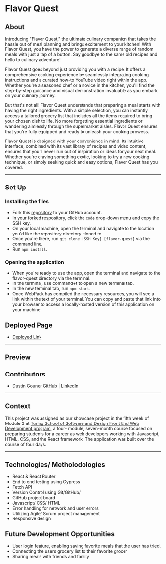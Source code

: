 # Flavor Quest

## About
Introducing "Flavor Quest," the ultimate culinary companion that takes the hassle out of meal planning and brings excitement to your kitchen! With Flavor Quest, you have the power to generate a diverse range of random meals with just a tap of a button. Say goodbye to the same old recipes and hello to culinary adventure!

Flavor Quest goes beyond just providing you with a recipe. It offers a comprehensive cooking experience by seamlessly integrating cooking instructions and a curated how-to YouTube video right within the app. Whether you're a seasoned chef or a novice in the kitchen, you'll find the step-by-step guidance and visual demonstration invaluable as you embark on your culinary journey.

But that's not all! Flavor Quest understands that preparing a meal starts with having the right ingredients. With a simple selection, you can instantly access a tailored grocery list that includes all the items required to bring your chosen dish to life. No more forgetting essential ingredients or wandering aimlessly through the supermarket aisles. Flavor Quest ensures that you're fully equipped and ready to unleash your cooking prowess.

Flavor Quest is designed with your convenience in mind. Its intuitive interface, combined with its vast library of recipes and video content, ensures that you'll never run out of inspiration or ideas for your next meal. Whether you're craving something exotic, looking to try a new cooking technique, or simply seeking quick and easy options, Flavor Quest has you covered.
 

---

## Set Up 

### Installing the files
 - Fork this [repository](https://github.com/dustingouner/flavor-quest) to your GitHub account. 
 - In your forked respository, click the `code` drop-down menu and copy the SSH key.
 - On your local machine, open the terminal and navigate to the location you'd like the repository directory cloned to. 
 - Once you're there, run `git clone [SSH Key] [flavor-quest]` via the command line.
 - Run `npm install`. 

### Opening the application
 - When you're ready to use the app, open the terminal and navigate to the flavor-quest directory via the terminal.
 - In the terminal, use command+t to open a new terminal tab. 
 - In the new terminal tab, run `npm start`.
 - Once WebPack has compiled the necessary resources, you will see a link within the text of your terminal. You can copy and paste that link into your browser to access a locally-hosted version of this application on your machine. 

## Deployed Page
- [Deployed Link](https://overripe-bananas.vercel.app/)
---

## Preview




## Contributors

- Dustin Gouner  [GitHub](https://github.com/dustingouner) | [LinkedIn](https://www.linkedin.com/in/dustin-gouner/) <br>


---

## Context
This project was assigned as our showcase project in the fifth week of Module 3 at [Turing School of Software and Design Front End Web Development program](https://frontend.turing.edu/), a four- module, seven-month course focused on preparing students for a career as web developers working with Javascript, HTML, CSS, and the React framework. The application was built over the course of four days.

---

## Technologies/ Metholodologies
- React & React Router
- End to end testing using Cypress
- Fetch API
- Version Control using Git/GitHub/ 
- GitHub project board
- Javascript/ CSS/ HTML
- Error handling for network and user errors
- Utilizing Agile/ Scrum project management
- Responsive design

## Future Development Opportunities
- User login feature, enabling saving favorite meals that the user has tried.
- Connecting the users grocery list to their favorite grocer
- Sharing meals with friends and family

